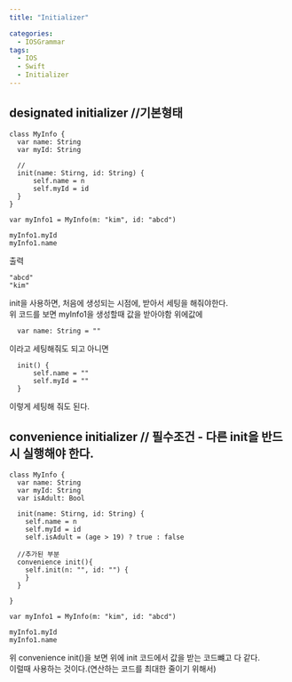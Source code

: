 ```yaml
---
title: "Initializer"

categories:
  - IOSGrammar
tags:
  - IOS
  - Swift
  - Initializer
---
```


## designated initializer //기본형태
~~~
class MyInfo {
  var name: String
  var myId: String
  
  //
  init(name: Stirng, id: String) {
      self.name = n
      self.myId = id
  }
}

var myInfo1 = MyInfo(m: "kim", id: "abcd")

myInfo1.myId
myInfo1.name
~~~
출력
~~~
"abcd"
"kim"
~~~
init을 사용하면, 처음에 생성되는 시점에, 받아서 세팅을 해줘야한다.  
위 코드를 보면 myInfo1을 생성할때 값을 받아야함 위에값에  
~~~
  var name: String = ""
~~~
이라고 세팅해줘도 되고 아니면
~~~
  init() {
      self.name = ""
      self.myId = ""
  }
~~~
이렇게 세팅해 줘도 된다.

## convenience initializer // 필수조건 - 다른 init을 반드시 실행해야 한다.

~~~
class MyInfo {
  var name: String
  var myId: String
  var isAdult: Bool

  init(name: Stirng, id: String) {
    self.name = n
    self.myId = id
    self.isAdult = (age > 19) ? true : false
  
  //추가된 부분
  convenience init(){
    self.init(n: "", id: "") {
    }
  }

}

var myInfo1 = MyInfo(m: "kim", id: "abcd")

myInfo1.myId
myInfo1.name
~~~
위 convenience init()을 보면 위에 init 코드에서 값을 받는 코드뺴고 다 같다.  
이럴때 사용하는 것이다.(연산하는 코드를 최대한 줄이기 위해서)  
